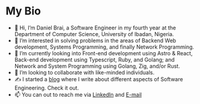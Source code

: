 # My Bio 

- 👋 Hi, I’m Daniel Brai, a Software Engineer in my fourth year at the Department of Computer Science, University of Ibadan, Nigeria.
- 👀 I’m interested in solving problems in the areas of Backend Web development, Systems Programming, and finally Network Programming.
- 🌱 I’m currently looking into Front-end development using Astro & React, Back-end development using Typescript, Ruby, and Golang; and Network and System Programming using Golang, Zig, and/or Rust.
- 👯 I’m looking to collaborate with like-minded individuals.
- ✍ I started a [blog](https://danielbrai.me/posts) where I write about different aspects of Software Engineering. Check it out.
- 📫 You can out to reach me via [LinkedIn](https://www.linkedin.com/in/daniel-brai-12baa21a3/) and [E-mail](mailto:danielbrai.dev@gmail.com)
<!--
**Daniel-Brai/Daniel-Brai** is a ✨ _special_ ✨ repository because its `README.md` (this file) appears on your GitHub profile.

Here are some ideas to get you started:

- 🔭 I’m currently working on ...
- 🌱 I’m currently learning ...
-  I’m looking to collaborate on ...
- 🤔 I’m looking for help with ...
- 💬 Ask me about ...
- 📫 How to reach me: ...
- 😄 Pronouns: ...
- ⚡ Fun fact: ...
-->
